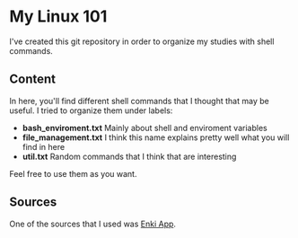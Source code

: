 # My Linux 101

I've created this git repository in order to organize my studies with shell commands. 

## Content

In here, you'll find different shell commands that I thought that may be useful. I tried to organize them under labels:

- **bash_enviroment.txt** Mainly about shell and enviroment variables
- **file_management.txt** I think this name explains pretty well what you will find in here
- **util.txt** Random commands that I think that are interesting 

Feel free to use them as you want.

## Sources

One of the sources that I used was [Enki App](https://play.google.com/store/apps/details?id=com.enki.insights&hl).
